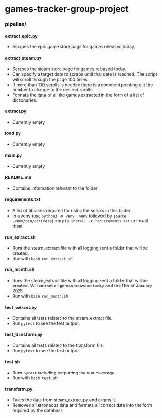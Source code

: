 # games-tracker-group-project

### pipeline/

#### extract_epic.py

- Scrapes the epic game store page for games released today.

#### extract_steam.py

- Scrapes the steam store page for games released today.
- Can specify a target date to scrape until that date is reached. The script will scroll through the page 100 times.
- If more than 100 scrolls is needed there is a comment pointing out the number to change to the desired scrolls.
- Formats the data of all the games extracted in the form of a list of dictionaries.

#### extract.py

- Currently empty

#### load.py

- Currently empty

#### main.py

- Currently empty

#### README.md

- Contains information relevant to the folder

#### requirements.txt

- A list of libraries required for using the scripts in this folder
- In a [venv](https://docs.python.org/3/library/venv.html) (use `python3 -m venv .venv` followed by `source .venv/bin/activate`) run `pip install -r requirements.txt` to install them.

#### run_extract.sh

- Runs the steam_extract file with all logging sent a folder that will be created.
- Run with `bash run_extract.sh`

#### run_month.sh

- Runs the steam_extract file with all logging sent a folder that will be created. Will extract all games between today and the 11th of January 2025.
- Run with `bash run_month.sh`

#### test_extract.py

- Contains all tests related to the steam_extract file.
- Run `pytest` to see the test output.

#### test_transform.py

- Contains all tests related to the transform file.
- Run `pytest` to see the test output.

#### test.sh

- Runs `pytest` including outputting the test coverage.
- Run with `bash test.sh`

#### transform.py

- Takes the data from steam_extract.py and cleans it.
- Removes all erroneous data and formats all correct data into the form required by the database